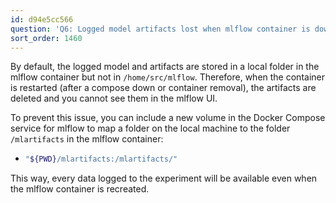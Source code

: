 ```yaml
---
id: d94e5cc566
question: 'Q6: Logged model artifacts lost when mlflow container is down or removed'
sort_order: 1460
---
```


By default, the logged model and artifacts are stored in a local folder in the mlflow container but not in `/home/src/mlflow`. Therefore, when the container is restarted (after a compose down or container removal), the artifacts are deleted and you cannot see them in the mlflow UI.

To prevent this issue, you can include a new volume in the Docker Compose service for mlflow to map a folder on the local machine to the folder `/mlartifacts` in the mlflow container:

- ```bash
  "${PWD}/mlartifacts:/mlartifacts/"
  ```

This way, every data logged to the experiment will be available even when the mlflow container is recreated.